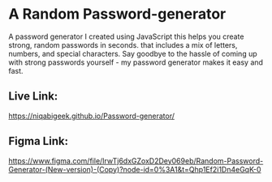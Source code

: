 # A Random Password-generator
A password generator I created using JavaScript this helps you create strong, random passwords in seconds.
that includes a mix of letters, numbers, and special characters. Say goodbye to the hassle of coming up with strong passwords yourself - my password generator makes it easy and fast.


## Live Link: 

https://niqabigeek.github.io/Password-generator/


## Figma Link: 

https://www.figma.com/file/IrwTj6dxGZoxD2Dey069eb/Random-Password-Generator-(New-version)-(Copy)?node-id=0%3A1&t=Qhp1Ef2i1Dn4eGqK-0


